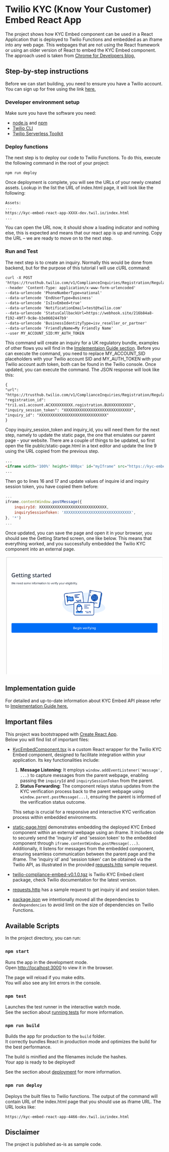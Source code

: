 # Twilio KYC (Know Your Customer) Embed React App

The project shows how KYC Embed component can be used in a React Application that is deployed to Twilio Functions and embedded as an iframe into any web page.
This webpages that are not using the React framework or using an older version of React to embed the KYC Embed component.
The approach used is taken from [Chrome for Developers blog.](https://developer.chrome.com/blog/embed-content/)

## Step-by-step instructions

Before we can start building, you need to ensure you have a Twilio account. You can sign up for free using the link [here.](https://www.twilio.com/try-twilio)

### Developer environment setup
Make sure you have the software you need:

- [node.js](https://nodejs.org/) and [npm](https://docs.npmjs.com/downloading-and-installing-node-js-and-npm)
- [Twilio CLI](https://www.twilio.com/docs/twilio-cli/quickstart)
- [Twilio Serverless Toolkit](https://www.twilio.com/docs/labs/serverless-toolkit)

### Deploy functions
The next step is to deploy our code to Twilio Functions. To do this, execute the following command in the root of your project:
```shell
npm run deploy
```

Once deployment is complete, you will see the URLs of your newly created assets. Lookup in the list the URL of index.html page, it will look like the following:
```shell
Assets:
...
https://kyc-embed-react-app-XXXX-dev.twil.io/index.html
...
```

You can open the URL now, it should show a loading indicator and nothing else, this is expected and means that our react app is up and running. Copy the URL – we are ready to move on to the next step.

### Run and Test

The next step is to create an inquiry.
Normally this would be done from backend, but for the purpose of this tutorial I will use cURL command:

```shell
curl -X POST 'https://trusthub.twilio.com/v1/ComplianceInquiries/Registration/RegulatoryCompliance/GB/Initialize'
--header 'Content-Type: application/x-www-form-urlencoded'
--data-urlencode 'PhoneNumberType=national'
--data-urlencode 'EndUserType=Business'
--data-urlencode 'IsIsvEmbed=true'
--data-urlencode 'NotificationEmail=test@twilio.com'
--data-urlencode 'StatusCallbackUrl=https://webhook.site/216b84a8-f192-49f7-9c8e-b3e0602447b9'
--data-urlencode 'BusinessIdentityType=isv_reseller_or_partner'
--data-urlencode 'FriendlyName=My Friendly Name'
--user MY_ACCOUNT_SID:MY_AUTH_TOKEN
```

This command will create an inquiry for a UK regulatory bundle, examples of other flows you will find in the [Implementaion Guide section](#implementation-guide).
Before you can execute the command, you need to replace MY_ACCOUNT_SID placeholders with your Twilio account SID and MY_AUTH_TOKEN with your Twilio account auth token, both can be found in the Twilio console.
Once updated, you can execute the command. The JSON response will look like this:

```shell
{
"url": "https://trusthub.twilio.com/v1/ComplianceInquiries/Registration/RegulatoryCompliance/GB/Initialize",
"registration_id": "tri1.us1.account.ACXXXXXXXXXX.registration.BUXXXXXXXXXX",
"inquiry_session_token": "XXXXXXXXXXXXXXXXXXXXXXXXXXXXXX",
"inquiry_id": "XXXXXXXXXXXXXXXXXXXXXXXXXXXXXX"
}
```

Copy inquiry_session_token and inquiry_id, you will need them for the next step, namely to update the static page, the one that emulates our parent page - your website.
There are a couple of things to be updated, so first open the file public/static-page.html in a text editor and update the line 9 using the URL copied from the previous step.

```html
...
<iframe width='100%' height='800px' id="myIframe" src="https://kyc-embed-react-app-XXX-dev.twil.io/index.html"></iframe>
...
```

Then go to lines 16 and 17 and update values of inquire id and inquiry session token, you have copied them before:

```javascript
...
iframe.contentWindow.postMessage({
    inquiryId: XXXXXXXXXXXXXXXXXXXXXXXXXXXXXX,
    inquirySessionToken: 'XXXXXXXXXXXXXXXXXXXXXXXXXXXXXX',
}, '*')
...
```

Once updated, you can save the page and open it in your browser, you should see the Getting Started screen, one like below.
This means that everything worked, and you successfully embedded the Twilio KYC component into an external page.

![Getting Started screen](docs/start_screen.png)

## Implementation guide

For detailed and up-to-date information about KYC Embed API please refer to [Implementation Guide here.](https://docs.google.com/document/d/e/2PACX-1vRjNlWTZCRxLw43EjY18uSX_63KPPYCU-1cw1EebbE0sBs6rZYUvVFN7Fem22VX6ODWEPbdkhbKC8Rx/pub)


## Important files

This project was bootstrapped with [Create React App](https://github.com/facebook/create-react-app).\
Below you will find list of important files:

- [KycEmbedComponent.tsx](src%2FKycEmbedComponent.tsx) is a custom React wrapper for the Twilio KYC Embed component, designed to facilitate integration within your application. Its key functionalities include:

  1. **Message Listening**: It employs `window.addEventListener('message', ...)` to capture messages from the parent webpage, enabling passing the `inquiryId` and `inquirySessionToken` from the parent.
  2. **Status Forwarding**: The component relays status updates from the KYC verification process back to the parent webpage using `window.parent.postMessage(...)`, ensuring the parent is informed of the verification status outcome.

  This setup is crucial for a responsive and interactive KYC verification process within embedded environments.

- [static-page.html](public%2Fstatic-page.html) demonstrates embedding the deployed KYC Embed component within an external webpage using an iframe.
It includes code to securely send the 'inquiry id' and 'session token' to the embedded component through `iframe.contentWindow.postMessage(...)`.
Additionally, it listens for messages from the embedded component, ensuring seamless communication between the parent page and the iframe.
The 'inquiry id' and 'session token' can be obtained via the Twilio API, as illustrated in the provided [requests.http](http%2Frequests.http) sample request. 

- [twilio-compliance-embed-v0.1.0.tgz](twilio-compliance-embed-v0.1.0.tgz) is Twilio KYC Embed client package, check Twilio documentation for the latest version.

- [requests.http](http%2Frequests.http) has a sample request to get inquiry id and session token.

- [package.json](package.json) we intentionally moved all the dependencies to `devDependencies` to avoid limit on the size of dependencies on Twilio Functions. 

## Available Scripts

In the project directory, you can run:

### `npm start`

Runs the app in the development mode.\
Open [http://localhost:3000](http://localhost:3000) to view it in the browser.

The page will reload if you make edits.\
You will also see any lint errors in the console.

### `npm test`

Launches the test runner in the interactive watch mode.\
See the section about [running tests](https://facebook.github.io/create-react-app/docs/running-tests) for more information.

### `npm run build`

Builds the app for production to the `build` folder.\
It correctly bundles React in production mode and optimizes the build for the best performance.

The build is minified and the filenames include the hashes.\
Your app is ready to be deployed!

See the section about [deployment](https://facebook.github.io/create-react-app/docs/deployment) for more information.

### `npm run deploy`

Deploys the built files to Twilio functions.
The output of the command will contain URL of the index.html page that you should use as iframe URL.
The URL looks like:
```
https://kyc-embed-react-app-4466-dev.twil.io/index.html
```

## Disclaimer
The project is published as-is as sample code.
